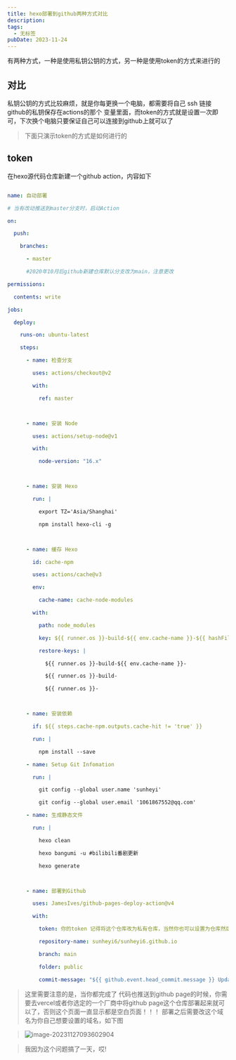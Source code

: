 ```yaml
---
title: hexo部署到github两种方式对比
description: 
tags:
  - 无标签
pubDate: 2023-11-24
---
```

有两种方式，一种是使用私钥公钥的方式，另一种是使用token的方式来进行的



## 对比



私钥公钥的方式比较麻烦，就是你每更换一个电脑，都需要将自己 ssh 链接github的私钥保存在actions的那个 变量里面，而token的方式就是设置一次即可，下次换个电脑只要保证自己可以连接到github上就可以了



> 下面只演示token的方式是如何进行的



## token



在hexo源代码仓库新建一个github action，内容如下



```yaml

name: 自动部署

# 当有改动推送到master分支时，启动Action

on:

  push:

    branches:

      - master

      #2020年10月后github新建仓库默认分支改为main，注意更改

permissions:

  contents: write

jobs:

  deploy:

    runs-on: ubuntu-latest

    steps:

      - name: 检查分支

        uses: actions/checkout@v2

        with:

          ref: master



      - name: 安装 Node

        uses: actions/setup-node@v1

        with:

          node-version: "16.x"



      - name: 安装 Hexo

        run: |

          export TZ='Asia/Shanghai'

          npm install hexo-cli -g



      - name: 缓存 Hexo

        id: cache-npm

        uses: actions/cache@v3

        env:

          cache-name: cache-node-modules

        with:

          path: node_modules

          key: ${{ runner.os }}-build-${{ env.cache-name }}-${{ hashFiles('**/package-lock.json') }}

          restore-keys: |

            ${{ runner.os }}-build-${{ env.cache-name }}-

            ${{ runner.os }}-build-

            ${{ runner.os }}-



      - name: 安装依赖

        if: ${{ steps.cache-npm.outputs.cache-hit != 'true' }}

        run: |

          npm install --save

      - name: Setup Git Infomation

        run: | 

          git config --global user.name 'sunheyi' 

          git config --global user.email '1061867552@qq.com'

      - name: 生成静态文件

        run: |

          hexo clean

          hexo bangumi -u #bilibili番剧更新

          hexo generate



      - name: 部署到Github

        uses: JamesIves/github-pages-deploy-action@v4

        with:

          token: 你的token 记得将这个仓库改为私有仓库，当然你也可以设置为仓库然后用sercret.token的方式来引用它

          repository-name: sunheyi6/sunheyi6.github.io

          branch: main

          folder: public

          commit-message: "${{ github.event.head_commit.message }} Updated By Github Actions"

```



> 这里需要注意的是，当你都完成了 代码也推送到github page的时候，你需要去vercel或者你选定的一个厂商中将github page这个仓库部署起来就可以了，否则这个页面一直显示都是空白页面！！！  部署之后需要改这个域名为你自己想要设置的域名，如下图

>

> ![image-20231127093602904](https://shyblog.oss-cn-beijing.aliyuncs.com/img/image-20231127093602904.png)

>

> 我因为这个问题搞了一天，哎!